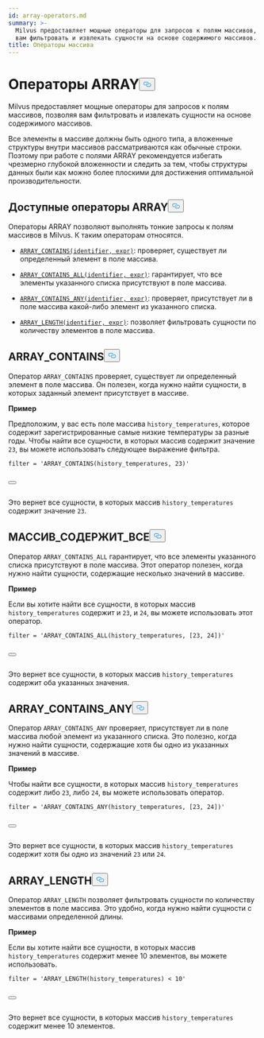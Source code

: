 ```yaml
---
id: array-operators.md
summary: >-
  Milvus предоставляет мощные операторы для запросов к полям массивов, позволяя
  вам фильтровать и извлекать сущности на основе содержимого массивов. 
title: Операторы массива
---
```

<h1 id="ARRAY-Operators​" class="common-anchor-header">Операторы ARRAY<button data-href="#ARRAY-Operators​" class="anchor-icon" translate="no">
      <svg translate="no"
        aria-hidden="true"
        focusable="false"
        height="20"
        version="1.1"
        viewBox="0 0 16 16"
        width="16"
      >
        <path
          fill="#0092E4"
          fill-rule="evenodd"
          d="M4 9h1v1H4c-1.5 0-3-1.69-3-3.5S2.55 3 4 3h4c1.45 0 3 1.69 3 3.5 0 1.41-.91 2.72-2 3.25V8.59c.58-.45 1-1.27 1-2.09C10 5.22 8.98 4 8 4H4c-.98 0-2 1.22-2 2.5S3 9 4 9zm9-3h-1v1h1c1 0 2 1.22 2 2.5S13.98 12 13 12H9c-.98 0-2-1.22-2-2.5 0-.83.42-1.64 1-2.09V6.25c-1.09.53-2 1.84-2 3.25C6 11.31 7.55 13 9 13h4c1.45 0 3-1.69 3-3.5S14.5 6 13 6z"
        ></path>
      </svg>
    </button></h1><p>Milvus предоставляет мощные операторы для запросов к полям массивов, позволяя вам фильтровать и извлекать сущности на основе содержимого массивов. </p>
<div class="alert note">
<p>Все элементы в массиве должны быть одного типа, а вложенные структуры внутри массивов рассматриваются как обычные строки. Поэтому при работе с полями ARRAY рекомендуется избегать чрезмерно глубокой вложенности и следить за тем, чтобы структуры данных были как можно более плоскими для достижения оптимальной производительности.</p>
</div>
<h2 id="Available-ARRAY-Operators​" class="common-anchor-header">Доступные операторы ARRAY<button data-href="#Available-ARRAY-Operators​" class="anchor-icon" translate="no">
      <svg translate="no"
        aria-hidden="true"
        focusable="false"
        height="20"
        version="1.1"
        viewBox="0 0 16 16"
        width="16"
      >
        <path
          fill="#0092E4"
          fill-rule="evenodd"
          d="M4 9h1v1H4c-1.5 0-3-1.69-3-3.5S2.55 3 4 3h4c1.45 0 3 1.69 3 3.5 0 1.41-.91 2.72-2 3.25V8.59c.58-.45 1-1.27 1-2.09C10 5.22 8.98 4 8 4H4c-.98 0-2 1.22-2 2.5S3 9 4 9zm9-3h-1v1h1c1 0 2 1.22 2 2.5S13.98 12 13 12H9c-.98 0-2-1.22-2-2.5 0-.83.42-1.64 1-2.09V6.25c-1.09.53-2 1.84-2 3.25C6 11.31 7.55 13 9 13h4c1.45 0 3-1.69 3-3.5S14.5 6 13 6z"
        ></path>
      </svg>
    </button></h2><p>Операторы ARRAY позволяют выполнять тонкие запросы к полям массивов в Milvus. К таким операторам относятся.</p>
<ul>
<li><p><a href="#ARRAY_CONTAINS"><code translate="no">ARRAY_CONTAINS(identifier, expr)</code></a>: проверяет, существует ли определенный элемент в поле массива.</p></li>
<li><p><a href="#ARRAY_CONTAINS_ALL"><code translate="no">ARRAY_CONTAINS_ALL(identifier, expr)</code></a>: гарантирует, что все элементы указанного списка присутствуют в поле массива.</p></li>
<li><p><a href="#ARRAY_CONTAINS_ANY"><code translate="no">ARRAY_CONTAINS_ANY(identifier, expr)</code></a>: проверяет, присутствует ли в поле массива какой-либо элемент из указанного списка.</p></li>
<li><p><a href="#ARRAY_LENGTH"><code translate="no">ARRAY_LENGTH(identifier, expr)</code></a>: позволяет фильтровать сущности по количеству элементов в поле массива.</p></li>
</ul>
<h2 id="ARRAYCONTAINS​" class="common-anchor-header">ARRAY_CONTAINS<button data-href="#ARRAYCONTAINS​" class="anchor-icon" translate="no">
      <svg translate="no"
        aria-hidden="true"
        focusable="false"
        height="20"
        version="1.1"
        viewBox="0 0 16 16"
        width="16"
      >
        <path
          fill="#0092E4"
          fill-rule="evenodd"
          d="M4 9h1v1H4c-1.5 0-3-1.69-3-3.5S2.55 3 4 3h4c1.45 0 3 1.69 3 3.5 0 1.41-.91 2.72-2 3.25V8.59c.58-.45 1-1.27 1-2.09C10 5.22 8.98 4 8 4H4c-.98 0-2 1.22-2 2.5S3 9 4 9zm9-3h-1v1h1c1 0 2 1.22 2 2.5S13.98 12 13 12H9c-.98 0-2-1.22-2-2.5 0-.83.42-1.64 1-2.09V6.25c-1.09.53-2 1.84-2 3.25C6 11.31 7.55 13 9 13h4c1.45 0 3-1.69 3-3.5S14.5 6 13 6z"
        ></path>
      </svg>
    </button></h2><p>Оператор <code translate="no">ARRAY_CONTAINS</code> проверяет, существует ли определенный элемент в поле массива. Он полезен, когда нужно найти сущности, в которых заданный элемент присутствует в массиве.</p>
<p><strong>Пример</strong></p>
<p>Предположим, у вас есть поле массива <code translate="no">history_temperatures</code>, которое содержит зарегистрированные самые низкие температуры за разные годы. Чтобы найти все сущности, в которых массив содержит значение <code translate="no">23</code>, вы можете использовать следующее выражение фильтра.</p>
<pre><code translate="no" class="language-python"><span class="hljs-built_in">filter</span> = <span class="hljs-string">&#x27;ARRAY_CONTAINS(history_temperatures, 23)&#x27;</span>​

<button class="copy-code-btn"></button></code></pre>
<p>Это вернет все сущности, в которых массив <code translate="no">history_temperatures</code> содержит значение <code translate="no">23</code>.</p>
<h2 id="ARRAYCONTAINSALL​" class="common-anchor-header">МАССИВ_СОДЕРЖИТ_ВСЕ<button data-href="#ARRAYCONTAINSALL​" class="anchor-icon" translate="no">
      <svg translate="no"
        aria-hidden="true"
        focusable="false"
        height="20"
        version="1.1"
        viewBox="0 0 16 16"
        width="16"
      >
        <path
          fill="#0092E4"
          fill-rule="evenodd"
          d="M4 9h1v1H4c-1.5 0-3-1.69-3-3.5S2.55 3 4 3h4c1.45 0 3 1.69 3 3.5 0 1.41-.91 2.72-2 3.25V8.59c.58-.45 1-1.27 1-2.09C10 5.22 8.98 4 8 4H4c-.98 0-2 1.22-2 2.5S3 9 4 9zm9-3h-1v1h1c1 0 2 1.22 2 2.5S13.98 12 13 12H9c-.98 0-2-1.22-2-2.5 0-.83.42-1.64 1-2.09V6.25c-1.09.53-2 1.84-2 3.25C6 11.31 7.55 13 9 13h4c1.45 0 3-1.69 3-3.5S14.5 6 13 6z"
        ></path>
      </svg>
    </button></h2><p>Оператор <code translate="no">ARRAY_CONTAINS_ALL</code> гарантирует, что все элементы указанного списка присутствуют в поле массива. Этот оператор полезен, когда нужно найти сущности, содержащие несколько значений в массиве.</p>
<p><strong>Пример</strong></p>
<p>Если вы хотите найти все сущности, в которых массив <code translate="no">history_temperatures</code> содержит и <code translate="no">23</code>, и <code translate="no">24</code>, вы можете использовать этот оператор.</p>
<pre><code translate="no" class="language-python"><span class="hljs-built_in">filter</span> = <span class="hljs-string">&#x27;ARRAY_CONTAINS_ALL(history_temperatures, [23, 24])&#x27;</span>​

<button class="copy-code-btn"></button></code></pre>
<p>Это вернет все сущности, в которых массив <code translate="no">history_temperatures</code> содержит оба указанных значения.</p>
<h2 id="ARRAYCONTAINSANY​" class="common-anchor-header">ARRAY_CONTAINS_ANY<button data-href="#ARRAYCONTAINSANY​" class="anchor-icon" translate="no">
      <svg translate="no"
        aria-hidden="true"
        focusable="false"
        height="20"
        version="1.1"
        viewBox="0 0 16 16"
        width="16"
      >
        <path
          fill="#0092E4"
          fill-rule="evenodd"
          d="M4 9h1v1H4c-1.5 0-3-1.69-3-3.5S2.55 3 4 3h4c1.45 0 3 1.69 3 3.5 0 1.41-.91 2.72-2 3.25V8.59c.58-.45 1-1.27 1-2.09C10 5.22 8.98 4 8 4H4c-.98 0-2 1.22-2 2.5S3 9 4 9zm9-3h-1v1h1c1 0 2 1.22 2 2.5S13.98 12 13 12H9c-.98 0-2-1.22-2-2.5 0-.83.42-1.64 1-2.09V6.25c-1.09.53-2 1.84-2 3.25C6 11.31 7.55 13 9 13h4c1.45 0 3-1.69 3-3.5S14.5 6 13 6z"
        ></path>
      </svg>
    </button></h2><p>Оператор <code translate="no">ARRAY_CONTAINS_ANY</code> проверяет, присутствует ли в поле массива любой элемент из указанного списка. Это полезно, когда нужно найти сущности, содержащие хотя бы одно из указанных значений в массиве.</p>
<p><strong>Пример</strong></p>
<p>Чтобы найти все сущности, в которых массив <code translate="no">history_temperatures</code> содержит либо <code translate="no">23</code>, либо <code translate="no">24</code>, вы можете использовать оператор.</p>
<pre><code translate="no" class="language-python"><span class="hljs-built_in">filter</span> = <span class="hljs-string">&#x27;ARRAY_CONTAINS_ANY(history_temperatures, [23, 24])&#x27;</span>​

<button class="copy-code-btn"></button></code></pre>
<p>Это вернет все сущности, в которых массив <code translate="no">history_temperatures</code> содержит хотя бы одно из значений <code translate="no">23</code> или <code translate="no">24</code>.</p>
<h2 id="ARRAYLENGTH​" class="common-anchor-header">ARRAY_LENGTH<button data-href="#ARRAYLENGTH​" class="anchor-icon" translate="no">
      <svg translate="no"
        aria-hidden="true"
        focusable="false"
        height="20"
        version="1.1"
        viewBox="0 0 16 16"
        width="16"
      >
        <path
          fill="#0092E4"
          fill-rule="evenodd"
          d="M4 9h1v1H4c-1.5 0-3-1.69-3-3.5S2.55 3 4 3h4c1.45 0 3 1.69 3 3.5 0 1.41-.91 2.72-2 3.25V8.59c.58-.45 1-1.27 1-2.09C10 5.22 8.98 4 8 4H4c-.98 0-2 1.22-2 2.5S3 9 4 9zm9-3h-1v1h1c1 0 2 1.22 2 2.5S13.98 12 13 12H9c-.98 0-2-1.22-2-2.5 0-.83.42-1.64 1-2.09V6.25c-1.09.53-2 1.84-2 3.25C6 11.31 7.55 13 9 13h4c1.45 0 3-1.69 3-3.5S14.5 6 13 6z"
        ></path>
      </svg>
    </button></h2><p>Оператор <code translate="no">ARRAY_LENGTH</code> позволяет фильтровать сущности по количеству элементов в поле массива. Это удобно, когда нужно найти сущности с массивами определенной длины.</p>
<p><strong>Пример</strong></p>
<p>Если вы хотите найти все сущности, в которых массив <code translate="no">history_temperatures</code> содержит менее 10 элементов, вы можете использовать.</p>
<pre><code translate="no" class="language-python"><span class="hljs-built_in">filter</span> = <span class="hljs-string">&#x27;ARRAY_LENGTH(history_temperatures) &lt; 10&#x27;</span>​

<button class="copy-code-btn"></button></code></pre>
<p>Это вернет все сущности, в которых массив <code translate="no">history_temperatures</code> содержит менее 10 элементов.</p>
